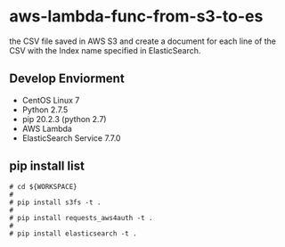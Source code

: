 # aws-lambda-func-from-s3-to-es
the CSV file saved in AWS S3 and create a document for each line of the CSV with the Index name specified in ElasticSearch.

## Develop Enviorment

* CentOS Linux 7
* Python 2.7.5
* pip 20.2.3 (python 2.7)
* AWS Lambda
* ElasticSearch Service 7.7.0

## pip install list

```
# cd ${WORKSPACE}
#
# pip install s3fs -t .
#
# pip install requests_aws4auth -t .
#
# pip install elasticsearch -t .
```
